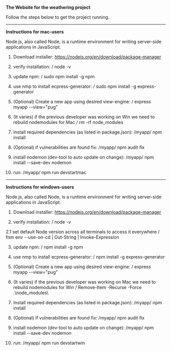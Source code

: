 **The Website for the weathering project**

Follow the steps below to get the project running.

---

**Instructions for mac-users**

Node.js, also called Node, is a runtime environment for writing server-side applications in JavaScript.

1. Download installer: https://nodejs.org/en/download/package-manager

2. verify installation: 
/ node -v

3. update npm: 
/ sudo npm install -g npm

4. use nmp to install ecpress-generator: 
/ sudo npm install -g express-generator

5. (Optional) Create a new app using desired view-engine: 
/ express myapp --view="pug"

6. (It varies) if the previous developer was working on Win we need to rebuild nodemodules for Mac
/ rm -rf node_modules

7. Install required dependencies (as listed in package.json): 
/myapp/ npm install

8. (Optional) if vulnerabilities are found fix: 
/myapp/ npm audit fix 

9. install nodemon (dev-tool to auto update on change): 
/myapp/ npm install --save-dev nodemon

10. run: 
/myapp/ npm run devstartmac 

---

**Instructions for windows-users**

Node.js, also called Node, is a runtime environment for writing server-side applications in JavaScript.

1. Download installer: https://nodejs.org/en/download/package-manager

2. verify installation: 
/ node -v

2.1 set default Node version across all terminals to access it everywhere
/ fnm env --use-on-cd | Out-String | Invoke-Expression

3. update npm: 
/ npm install -g npm

4. use nmp to install ecpress-generator: 
/ npm install -g express-generator

5. (Optional) Create a new app using desired view-engine: 
/ express myapp --view="pug"

6. (It varies) if the previous developer was working on Mac we need to rebuild nodemodules for Win
/ Remove-Item -Recurse -Force .\node_modules\

7. Install required dependencies (as listed in package.json): 
/myapp/ npm install

8. (Optional) if vulnerabilities are found fix: 
/myapp/ npm audit fix 

9. install nodemon (dev-tool to auto update on change): 
/myapp/ npm install --save-dev nodemon

10. run: 
/myapp/ npm run devstartwin 

